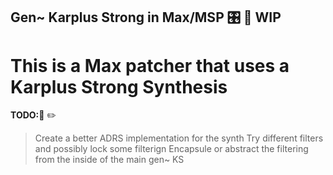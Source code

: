 ## Gen~ Karplus Strong in Max/MSP :control_knobs: :musical_note: **WIP**

# This is a Max patcher that uses a Karplus Strong Synthesis

__TODO:__:book: :pencil2:
> Create a better ADRS implementation for the synth
> Try different filters and possibly lock some filterign
> Encapsule or abstract the filtering from the inside of the main gen~ KS
